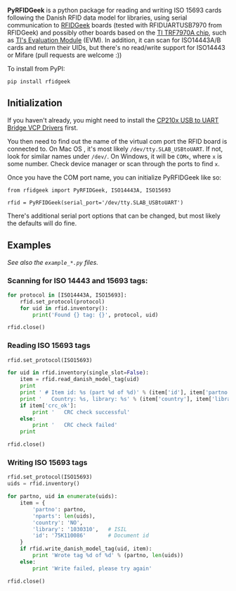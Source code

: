 **PyRFIDGeek** is a python package for reading and writing ISO 15693 cards following the Danish
RFID data model for libraries, using serial communication to [RFIDGeek](http://rfidgeek.com/)
boards (tested with RFIDUARTUSB7970 from RFIDGeek) and possibly other boards based on the
[TI TRF7970A chip](http://www.ti.com/product/trf7970A), such as
[TI's Evaluation Module](http://www.ti.com/tool/trf7970aevm) (EVM). In addition, it can
scan for ISO14443A/B cards and return their UIDs, but there's no read/write support for
ISO14443 or Mifare (pull requests are welcome :))

To install from PyPI:

    pip install rfidgeek

## Initialization

If you haven't already, you might need to install the [CP210x
USB to UART Bridge VCP Drivers](http://www.silabs.com/products/development-tools/software/usb-to-uart-bridge-vcp-drivers) first.

You then need to find out the name of the virtual com port the RFID board is connected to.
On Mac OS , it's most likely `/dev/tty.SLAB_USBtoUART`. If not, look for similar names
under `/dev/`. On Windows, it will be `COMx`, where `x` is some number. Check device manager
or scan through the ports to find `x`.

Once you have the COM port name, you can initialize PyRFIDGeek like so:

```
from rfidgeek import PyRFIDGeek, ISO14443A, ISO15693

rfid = PyRFIDGeek(serial_port='/dev/tty.SLAB_USBtoUART')
```

There's additional serial port options that can be changed, but most likely the defaults will do fine.

## Examples

*See also the `example_*.py` files.*

### Scanning for ISO 14443 and 15693 tags:

```python
for protocol in [ISO14443A, ISO15693]:
    rfid.set_protocol(protocol)
    for uid in rfid.inventory():
        print('Found {} tag: {}', protocol, uid)

rfid.close()
```

### Reading ISO 15693 tags

```python
rfid.set_protocol(ISO15693)

for uid in rfid.inventory(single_slot=False):
    item = rfid.read_danish_model_tag(uid)
    print
    print ' # Item id: %s (part %d of %d)' % (item['id'], item['partno'], item['nparts'])
    print '   Country: %s, library: %s' % (item['country'], item['library'])
    if item['crc_ok']:
        print '   CRC check successful'
    else:
        print '   CRC check failed'
    print

rfid.close()
```

### Writing ISO 15693 tags

```python
rfid.set_protocol(ISO15693)
uids = rfid.inventory()

for partno, uid in enumerate(uids):
    item = {
        'partno': partno,
        'nparts': len(uids),
        'country': 'NO',
        'library': '1030310',   # ISIL
        'id': '75K110086'       # Document id
    }
    if rfid.write_danish_model_tag(uid, item):
        print 'Wrote tag %d of %d' % (partno, len(uids))
    else:
        print 'Write failed, please try again'

rfid.close()
```

